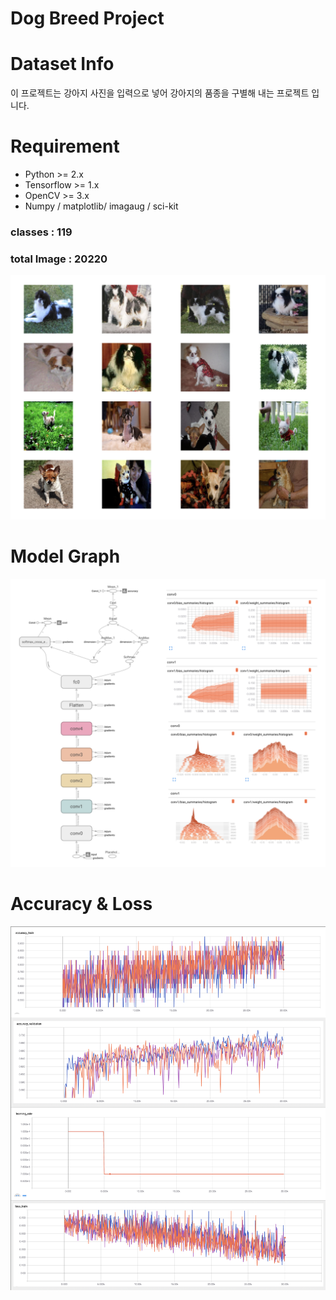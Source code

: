 # Dog Breed Project


# Dataset Info

이 프로젝트는 강아지 사진을 입력으로 넣어 강아지의 품종을 구별해 내는 프로젝트 입니다.

# Requirement
- Python >= 2.x
- Tensorflow >= 1.x
- OpenCV >= 3.x
- Numpy / matplotlib/ imagaug / sci-kit


### classes : 119
### total Image : 20220

![Image sample](./pic/image_sample.png)

# Model Graph
![Image sample](./pic/analysis.png)

#
# Accuracy & Loss
![Image sample](./pic/acc_graph.png)
